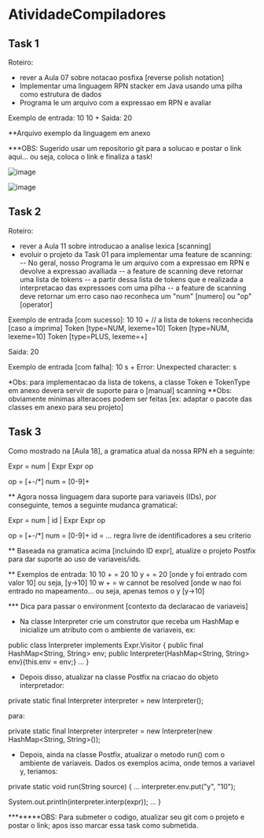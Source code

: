 # AtividadeCompiladores

## Task 1

Roteiro:
- rever a Aula 07 sobre notacao posfixa [reverse polish notation]
- Implementar uma linguagem RPN stacker em Java usando uma pilha como estrutura de dados
- Programa le um arquivo com a expressao em RPN e avaliar

Exemplo de entrada:
10
10
+
Saida: 20

**Arquivo exemplo da linguagem em anexo

***OBS: Sugerido usar um repositorio git para a solucao e postar o link aqui... ou seja, coloca o link e finaliza a task!



![image](https://user-images.githubusercontent.com/50914198/160900246-ee780f7e-bd5b-46cb-be9f-0faaa331e42f.png)

![image](https://user-images.githubusercontent.com/50914198/160900489-9ab14709-52bd-4d92-ae99-bede13124b3c.png)


## Task 2

Roteiro:
- rever a Aula 11 sobre introducao a analise lexica [scanning]
- evoluir o projeto da Task 01 para implementar uma feature de scanning:
   -- No geral, nosso Programa le um arquivo com a expressao em RPN e devolve a expressao avalliada
   -- a feature de scanning deve retornar uma lista de tokens
   -- a partir dessa lista de tokens que e realizada a interpretacao das expressoes com uma pilha
   -- a feature de scanning deve retornar um erro caso nao reconheca um "num" [numero] ou "op" [operator]

Exemplo de entrada [com sucesso]:
10
10
+
// a lista de tokens reconhecida [caso a imprima]
Token [type=NUM, lexeme=10]
Token [type=NUM, lexeme=10]
Token [type=PLUS, lexeme=+]

Saida: 20

Exemplo de entrada [com falha]:
10
s
+
Error: Unexpected character: s

*Obs: para implementacao da lista de tokens, a classe Token e TokenType em anexo devera servir de suporte para o [manual] scanning
**Obs: obviamente minimas alteracoes podem ser feitas [ex: adaptar o pacote das classes em anexo para seu projeto]

## Task 3

Como mostrado na [Aula 18], a gramatica atual da nossa RPN eh a seguinte:

Expr = num
         |  Expr Expr op

op    = [+-/*]
num = [0-9]+

** Agora nossa linguagem dara suporte para variaveis (IDs), por conseguinte, temos a seguinte mudanca gramatical:

Expr = num
         |  id
         | Expr Expr op

op    = [+-/*]
num = [0-9]+
id = ... regra livre de identificadores a seu criterio

** Baseada na gramatica acima [incluindo ID expr], atualize o projeto Postfix para dar suporte ao uso de variaveis/ids.

** Exemplos de entrada: 
10 10 +      =  20
10 y +        =  20 [onde y foi entrado com valor 10] ou seja, [y->10]
10 w +       = w cannot be resolved [onde w nao foi entrado no mapeamento... ou seja, apenas temos o y [y->10]


*** Dica para passar o environment [contexto da declaracao de variaveis]
- Na classe Interpreter crie um construtor que receba um HashMap e inicialize um atributo com o ambiente de variaveis, ex:

public class Interpreter implements Expr.Visitor<Integer> {
  public final HashMap<String, String> env;
  public Interpreter(HashMap<String, String> env){this.env = env;}
  ...
}

- Depois disso, atualizar na classe Postfix na criacao do objeto interpretador:

private static final Interpreter interpreter = new Interpreter();

para:

private static final Interpreter interpreter = new Interpreter(new HashMap<String, String>());

- Depois, ainda na classe Postfix, atualizar o metodo run() com o ambiente de variaveis. Dados os exemplos acima, onde temos a variavel y, teriamos:

private static void run(String source) {
...
 interpreter.env.put("y", "10");

 System.out.println(interpreter.interp(expr));
...
}

********OBS: Para submeter o codigo, atualizar seu git com o projeto e postar o link; apos isso marcar essa task como submetida.

